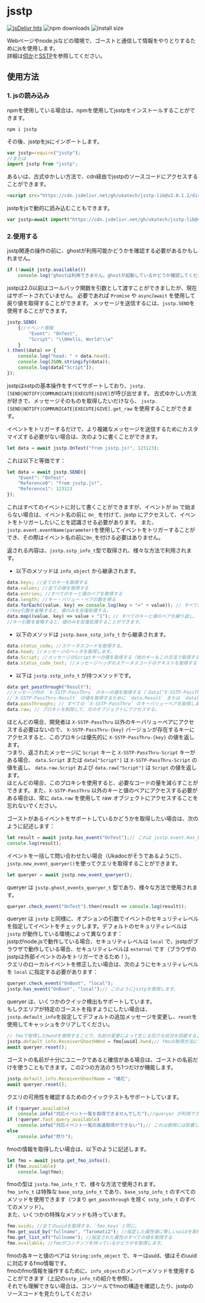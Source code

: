 # jsstp  

[![jsDelivr hits](https://img.shields.io/jsdelivr/gh/hm/ukatech/jsstp-lib?color=green)](https://www.jsdelivr.com/package/gh/ukatech/jsstp-lib)
![npm downloads](https://img.shields.io/npm/dm/jsstp?label=npm%20downloads)
![install size](https://packagephobia.now.sh/badge?p=jsstp)  

Webページやnode.jsなどの環境で、ゴーストと通信して情報をやりとりするためにjsを使用します。  
詳細は[伺か](https://ja.wikipedia.org/wiki/%E4%BC%BA%E3%81%8B)と[SSTP](http://ssp.shillest.net/ukadoc/manual/spec_sstp.html)を参照してください。

## 使用方法

### 1. jsの読み込み

npmを使用している場合は、npmを使用してjsstpをインストールすることができます。

```shell
npm i jsstp
```

その後、jsstpをjsにインポートします。

```javascript
var jsstp=require("jsstp");
//または
import jsstp from "jsstp";
```

あるいは、古式ゆかしい方法で、cdn経由でjsstpのソースコードにアクセスすることができます。

```html
<script src="https://cdn.jsdelivr.net/gh/ukatech/jsstp-lib@v2.0.1.2/dist/jsstp.min.js"></script>
```

jsstpをjsで動的に読み込むこともできます。

```javascript
var jsstp=await import("https://cdn.jsdelivr.net/gh/ukatech/jsstp-lib@v2.0.1.2/dist/jsstp.mjs").then(m=>m.jsstp);
```

### 2.使用する

jsstp関連の操作の前に、ghostが利用可能かどうかを確認する必要があるかもしれません。

```javascript
if (!await jsstp.available())
	console.log("ghostは利用できません。ghostが起動しているかどうか確認してください。");
```

jsstpは2.0以前はコールバック関数を引数として渡すことができましたが、現在はサポートされていません。
必要であれば `Promise` や `async`/`await` を使用して戻り値を取得することができます。
メッセージを送信するには、`jsstp.SEND`を使用することができます。

```javascript
jsstp.SEND(
	{//イベント情報
		"Event": "OnTest",
		"Script": "\\0Hello, World!\\e"
	}
).then((data) => {
	console.log("head: " + data.head);
	console.log(JSON.stringify(data));
	console.log(data["Script"]);
});
```

jsstpはsstpの基本操作をすべてサポートしており、`jsstp.[SEND|NOTIFY|COMMUNICATE|EXECUTE|GIVE]`が呼び出せます。 
古式ゆかしい方法が好きで、メッセージそのものを取得したいだけなら、 `jsstp.[SEND|NOTIFY|COMMUNICATE|EXECUTE|GIVE].get_raw` を使用することができます。 

イベントをトリガーするだけで、より複雑なメッセージを送信するためにカスタマイズする必要がない場合は、次のように書くことができます。

```javascript
let data = await jsstp.OnTest("from jsstp.js!", 123123);
```

これは以下と等価です：  

```javascript
let data = await jsstp.SEND({
	"Event": "OnTest",
	"Reference0": "from jsstp.js!",
	"Reference1": 123123
});
```

これはすべてのイベントに対して書くことができますが、イベントが `On` で始まらない場合は、イベント名の前に `On_` を付けて、jsstp にアクセスして、イベントをトリガーしたいことを認識させる必要があります。 
また、`jsstp.event.eventName(parameter)`を使用してイベントをトリガーすることができ、その際はイベント名の前に`On_`を付ける必要はありません。  

返される内容は、`jsstp.sstp_info_t`型で取得され、様々な方法で利用されます。  

- 以下のメソッドは `info_object` から継承されます。

```javascript
data.keys; //全てのキーを取得する
data.values; //全ての値を取得する
data.entries; //すべてのキーと値のペアを取得する
data.length; //キー・バリュー・ペアの数を得る
data.forEach((value, key) => console.log(key + "=" + value)); // すべてのキーと値のペアを反復処理する：反復処理関数が値を返す場合、その値はこのキーと値のペアに更新されます。
//key引数を省略すると、値のみを反復処理する。
data.map((value, key) => value + "1"); // すべてのキーと値のペアを繰り返し、イテレータ関数が返す値の配列を返す。
//キー引数を省略すると、値のみを反復処理することができます。
```

- 以下のメソッドは `jsstp.base_sstp_info_t` から継承されます。

```javascript
data.status_code; //ステータスコードを取得する。
data.head; //メッセージのヘッダを取得します。
data.Script; //メッセージのScriptキーの値を取得する（他のキーもこの方法で取得することができる）
data.status_code_text; //メッセージヘッダのステータスコードのテキストを取得する
```

- 以下は `jsstp.sstp_info_t` が持つメソッドです。

```javascript
data.get_passthrough("Result");
//メッセージ内の `X-SSTP-PassThru` のキーの値を取得する（`data["X-SSTP-PassThru-Result"]`と同等）。
//`X-SSTP-PassThru-Result` の値を取得するために `data.Result` または `data["Result"]` を使用することもできる: この方がすっきりするかもしれない
data.passthroughs; // すべての `X-SSTP-PassThru` のキーバリューペアを取得します。
data.raw; // プロキシを削除して、元のオブジェクトにアクセスする。
```

ほとんどの場合、開発者は `X-SSTP-PassThru` 以外のキーバリューペアにアクセスする必要はないので、 `X-SSTP-PassThru-{key}` バージョンが存在するキーにアクセスすると、このプロキシは優先的に `X-SSTP-PassThru-{key}` の値を返します。  
つまり、返されたメッセージに `Script` キーと `X-SSTP-PassThru-Script` キーがある場合、 `data.Script` または `data["Script"]` は `X-SSTP-PassThru-Script` の値を返し、 `data.raw.Script` および `data.raw["Script"]` は `Script` の値を返します。  
ほとんどの場合、このプロキシを使用すると、必要なコードの量を減らすことができます。また、`X-SSTP-PassThru` 以外のキーと値のペアにアクセスする必要がある場合は、常に `data.raw` を使用して raw オブジェクトにアクセスすることを忘れないでください。  

ゴーストがあるイベントをサポートしているかどうかを取得したい場合は、次のように記述します：

```javascript
let result = await jsstp.has_event("OnTest");// これは jsstp.event.Has_Event(event_name, security_level).then(({ Result }) => Result == "1") とほとんど同じです
console.log(result);
```

イベントを一括して問い合わせたい場合（Ukadocがそうであるように!）、`jsstp.new_event_queryer()`を使ってクエリを取得することができます。

```javascript
let queryer = await jsstp.new_event_queryer();
```

queryer は `jsstp.ghost_events_queryer_t` 型であり、様々な方法で使用されます。

```javascript
queryer.check_event("OnTest").then(result => console.log(result));
```

queryer は `jsstp` と同様に、オプションの引数でイベントのセキュリティレベルを指定してイベントをチェックします。デフォルトのセキュリティレベルは `jsstp` が動作している環境によって異なります：  
jsstpがnode.jsで動作している場合、セキュリティレベルは `local` で、jsstpがブラウザで動作している場合、セキュリティレベルは `external` です（ブラウザのjsstpは外部イベントのみをトリガーできるため！）。  
クエリのローカルイベントを修正したい場合は、次のようにセキュリティレベルを `local` に指定する必要があります：  

```javascript
queryer.check_event("OnBoot", "local");
jsstp.has_event("OnBoot", "local");// このようにjsstpを使用します。
```

queryer は、いくつかのクイック検出もサポートしています。  
もしクエリアが特定のゴーストを指すようにしたい場合は、`jsstp.default_info`を設定してデフォルトの追加メッセージを変更し、`reset`を使用してキャッシュをクリアしてください。  

```javascript
// fmoで取得したhwndを使用することで、名前の変更によって生じる厄介な状況を回避することができます。
jsstp.default_info.ReceiverGhostHWnd = fmo[uuid].hwnd;// fmoの取得方法については以下を参照してください。
await queryer.reset();
```

ゴーストの名前が十分にユニークであると確信がある場合は、ゴーストの名前だけを使うこともできます。この2つの方法のうち1つだけが機能します。

```javascript
jsstp.default_info.ReceiverGhostName = "橘花";
await queryer.reset();
```

クエリの可用性を確認するためのクイックテストもサポートしています。

```javascript
if (!queryer.available)
	console.info("対応イベント一覧を取得できませんでした");//queryer が利用できない場合、ghost を更新するようにユーザーに警告するか、その作者にフィードバックする必要があります。jsstp は ghost 端末と同様に、`Has_Event` イベントを使ってイベントの利用状況を確認しています。
if (!queryer.fast_query_available)
	console.info("対応イベント一覧の高速取得ができない");// これは使用には影響しません。キャッシュされていないイベントに対してクエリ要求が行われるだけです。ghostが `Get_Supported_Events` イベントをサポートしていれば、クエリはそれを使用してイベントのリストを取得します（これはずっと速くなります！）。
else
	console.info("然り");
```

fmoの情報を取得したい場合は、以下のように記述します。

```javascript
let fmo = await jsstp.get_fmo_infos();
if (fmo.available)
	console.log(fmo);
```

fmoの型は `jsstp.fmo_info_t` で、様々な方法で使用されます。  
`fmo_info_t` は特殊な `base_sstp_info_t` であり、`base_sstp_info_t` のすべてのメソッドを使用できます（つまり `get_passthrough` を除く `sstp_info_t` のすべてのメソッド）。  
また、いくつかの特殊なメソッドも持っています。  

```javascript
fmo.uuids; //全てのuuidを取得する、`fmo.keys`と同じ。
fmo.get_uuid_by("fullname", "Taromati2"); //指定した属性値に等しいuuidを取得する。
fmo.get_list_of("fullname"); //指定された属性のすべての値を取得する
fmo.available; //fmoがコンテンツを持っているかどうかを取得します。
```

fmoの各キーと値のペアは `String:info_object` で、キーはuuid、値はそのuuidに対応するfmo情報です。  
fmoのfmo情報を操作するために、`info_object`のメンバーメソッドを使用することができます（上記の`sstp_info_t`の紹介を参照）。  
それでも理解できない場合は、コンソールでfmoの構造を確認したり、jsstpのソースコードを見たりしてください  
